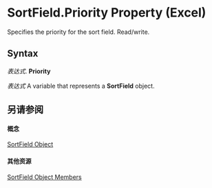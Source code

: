 
# SortField.Priority Property (Excel)

Specifies the priority for the sort field. Read/write.


## Syntax

 _表达式_. **Priority**

 _表达式_ A variable that represents a **SortField** object.


## 另请参阅


#### 概念


[SortField Object](2becf77f-c072-2060-9baf-ebcf785c05bb.md)
#### 其他资源


[SortField Object Members](http://msdn.microsoft.com/library/f690a20f-e9aa-8ac7-2389-093707269120%28Office.15%29.aspx)